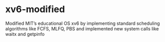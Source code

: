 # xv6-modified
Modified MIT’s educational OS xv6 by implementing standard scheduling algorithms like FCFS, MLFQ, PBS and implemented new system calls like waitx and getpinfo
